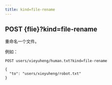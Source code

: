 ```yaml
---
title: kind=file-rename
---
```


## POST {flie}?kind=file-rename

重命名一个文件。

例如：

```
POST users/xieyuheng/human.txt?kind=file-rename

{
  "to": "users/xieyuheng/robot.txt"
}
```
